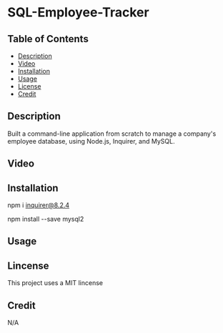 # SQL-Employee-Tracker

## Table of Contents
 * [Description](#Description)
 * [Video](#Video)
 * [Installation](#Installation)
 * [Usage](#Usage)
 * [License](#License)
 * [Credit](#Credit)

## Description
 Built a command-line application from scratch to manage a company's employee database, using Node.js, Inquirer, and MySQL.

## Video

## Installation
 npm i inquirer@8.2.4

 npm install --save mysql2

## Usage

## Lincense
This project uses a MIT lincense

## Credit

N/A
